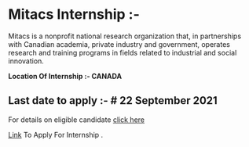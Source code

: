 # Mitacs Internship :- 

Mitacs is a nonprofit national research organization that, in partnerships with Canadian academia, private industry and government, operates research and training programs in fields related to industrial and social innovation.

**Location Of Internship :- CANADA**

## Last date to apply :- # 22 September 2021

For details on eligible candidate [click here](https://globalink.mitacs.ca/#/student/application/welcome)

[Link](https://globalink.mitacs.ca/#/student/application/student-registration) To Apply For Internship .

